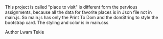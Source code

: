 This project is called "place to visit" is different form the pervious assignments, because all the data for favorite places is in Json file not in main.js. So main.js has only the Print To Dom and the domString to style the bootstrap card. The styling and color is in main.css.

Author Lwam Tekie